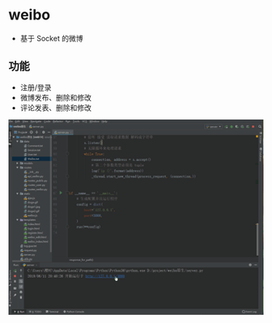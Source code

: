 # weibo
- 基于 Socket 的微博

## 功能
- 注册/登录
- 微博发布、删除和修改
- 评论发表、删除和修改

![图片](https://github.com/Benbestlife/weibo_socket/blob/master/weibo.gif)

